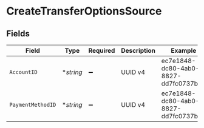 # CreateTransferOptionsSource


## Fields

| Field                                | Type                                 | Required                             | Description                          | Example                              |
| ------------------------------------ | ------------------------------------ | ------------------------------------ | ------------------------------------ | ------------------------------------ |
| `AccountID`                          | **string*                            | :heavy_minus_sign:                   | UUID v4                              | ec7e1848-dc80-4ab0-8827-dd7fc0737b43 |
| `PaymentMethodID`                    | **string*                            | :heavy_minus_sign:                   | UUID v4                              | ec7e1848-dc80-4ab0-8827-dd7fc0737b43 |